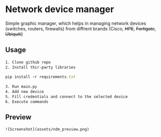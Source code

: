 # Network device manager
Simple graphic manager, which helps in managing network devices (switches, routers, firewalls) from diffrent brands (Cisco, ~~HPE~~, ~~Fortigate~~, ~~Ubiquiti~~)

## Usage
    1. Clone github repo
    2. Install thir-party libraries
```ruby
pip install -r requirements.txt
```
    3. Run main.py
    4. Add new device
    5. Fill credentials and connect to the selected device
    6. Execute commands

## Preview
    ![Screenshot](assets/ndm_preview.png)